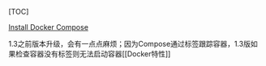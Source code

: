 [TOC]

[Install Docker Compose](https://docs.docker.com/compose/install/)

1.3之前版本升级，会有一点点麻烦；因为Compose通过标签跟踪容器，1.3版如果检查容器没有标签则无法启动容器[[Docker特性]]